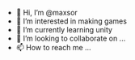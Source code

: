 - 👋 Hi, I’m @maxsor
- 👀 I’m interested in making games
- 🌱 I’m currently learning unity
- 💞️ I’m looking to collaborate on ...
- 📫 How to reach me ...

<!---
Darkmaksor/Darkmaksor is a ✨ special ✨ repository because its `README.md` (this file) appears on your GitHub profile.
You can click the Preview link to take a look at your changes.
--->
